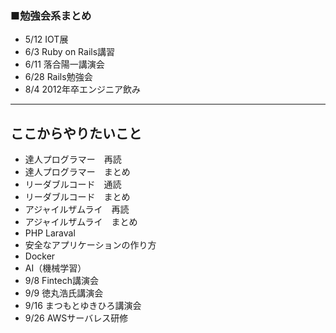 ### ■勉強会系まとめ
* 5/12 IOT展
* 6/3 Ruby on Rails講習
* 6/11 落合陽一講演会
* 6/28 Rails勉強会
* 8/4 2012年卒エンジニア飲み

<hr>

## ここからやりたいこと
* 達人プログラマー　再読
* 達人プログラマー　まとめ
* リーダブルコード　通読
* リーダブルコード　まとめ
* アジャイルザムライ　再読
* アジャイルザムライ　まとめ
* PHP Laraval
* 安全なアプリケーションの作り方
* Docker
* AI（機械学習）
* 9/8 Fintech講演会
* 9/9 徳丸浩氏講演会
* 9/16 まつもとゆきひろ講演会
* 9/26 AWSサーバレス研修
